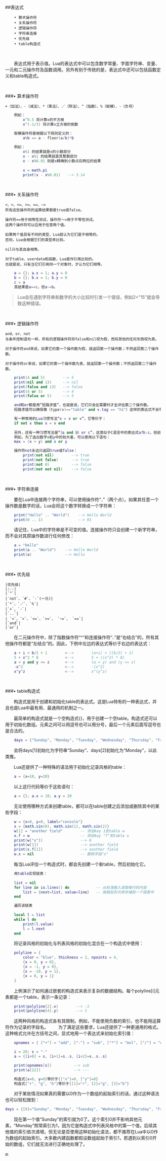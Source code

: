 ##表达式

```
    • 算术操作符
    • 关系操作符
    • 逻辑操作符
    • 字符串连接
    • 优先级
    • table构造式
```

&emsp;&emsp;

&emsp;&emsp;表达式用于表示值。Lua的表达式中可以包含数字常量、字面字符串、变量、一元和二元操作符及函数调用。另外有别于传统的是，表达式中还可以包括函数定义和table构造式。

&emsp;&emsp;

###• 算术操作符

    +（加法）、-（减法）、*（乘法）、／（除法）、^（指数）、%（取模）、-（负号）
    
```lua
    例如：
        x^0.5 将计算x的平方根
        x^(-1/3) 将计算x立方根的倒数
```

```lua
    取模操作符是根据以下规则定义的：
        a%b == a - floor(a/b)*b
        
    例如：
        x%1 的结果就是x的小数部分
        x - x%1 的结果就是其整数部分
        x - x%0.01 则是x精确到小数点后两位的结果
        
        x = math.pi
        print(x - x%0.01)   --> 3.14
```

&emsp;&emsp;

###• 关系操作符

    <、>、<=、>=、==、~=
    所有这些操作符的运算结果都是true或false。

    操作符==用于相等性测试，操作符～=用于不等性测试。
    这两个操作符可以应用于任意两个值。
    
    如果两个值具有不同的类型，Lua就认为它们是不相等的。
    否则，Lua会根据它们的类型来比较。
    
    nil只与其自身相等。
    
    对于table、userdata和函数，Lua是作引用比较的。
    也就是说，只有当它们引用同一个对象时，才认为它们相等。
    
```lua
    a = {}; a.x = 1; a.y = 0
    b = {}; b.x = 1; b.y = 0
    c = a
    其结果是a==c，但a~=b。
```

>Lua会在遇到字符串和数字的大小比较时引发一个错误，例如2<"15"就会导致这种错误。

&emsp;&emsp;

###• 逻辑操作符

    and、or、not
    与条件控制语句一样，所有的逻辑操作符将false和nil视为假，而将其他的任何东西视为真。
    
    对于操作符and来说，如果它的第一个操作数为假，就返回第一个操作数；不然返回第二个操作数。
    
    对于操作符or来说，如果它的第一个操作数为真，就返回第一个操作数；不然返回第二个操作数。

```lua
    print(4 and 5)        --> 5
    print(nil and 13)     --> nil
    print(false and 13)   --> false
    print(4 or 5)         --> 4
    print(false or 5)     --> 5
```

```lua
    and和or都是用“短路求值”，也就是说，它们只会在需要时才去评估第二个操作数。
    短路求值可以确保像（type(v)=="table" and v.tag == "h1"）这样的表达式不会导致运行时错误。

    有一种常用的Lua习惯写法“x = x or v”，它等价于：
    if not x then x = v end
    
    另外，还有一种习惯写法是“（a and b）or c”，这类似于C语言中的表达式a?b:c，但前提是b不为假。
    例如，为了选出数字x和y中的较大者，可以使用以下语句：
    max = (x > y) and x or y
```

```lua
    操作符not永远只返回true或false：
        print(not nil)        --> true
        print(not false)      --> true
        print(not 0)          --> false
        print(not not nil)    --> false
```

&emsp;&emsp;

###• 字符串连接

&emsp;&emsp;要在Lua中连接两个字符串，可以使用操作符“..”（两个点）。如果其任意一个操作数是数字的话，Lua会将这个数字转换成一个字符串：

```lua
    print("Hello" .. "World")    --> Hello World
    print(0 .. 1)                --> 01
```

&emsp;&emsp;请记住，Lua中的字符串是不可变的值。连接操作符只会创建一个新字符串，而不会对其原操作数进行任何修改：

```lua
    a = "Hello"
    print(a .. "World")    --> Hello World
    print(a)               --> Hello
```

&emsp;&emsp;

###• 优先级

    |优先级|
    |:--|
    |`^`|
    |`not`、`#`、`-`(一元)|
    |`*`、`／`、`%`|
    |`+`、`-`|
    |`..`|
    | `<`、`>`、`<=`、`>=`、 `~=`、 `==`|
    |`and`|
    |`or`|

&emsp;&emsp;在二元操作符中，除了指数操作符“^”和连接操作符“..”是“右结合”的，所有其他操作符都是“左结合”的。因此，下例中左边的表达式等价于右边的表达式：

```lua
    a + i < b/2 + 1        <-->        (a+i) < ((b/2) + 1)
    5 + x^2 * 8            <-->        5 + ((x^2) * 8)
    a < y and y <= z       <-->        (a < y) and (y <= z)
    -x^2                   <-->        -(x^2)
    x^y^z                  <-->        x^(y^z)
```

&emsp;&emsp;

###• table构造式

&emsp;&emsp;构造式是用于创建和初始化table的表达式。这是Lua特有的一种表达式，并且也是Lua中最有用、最通用的机制之一。

&emsp;&emsp;最简单的构造式就是一个空构造式{}，用于创建一个空table。构造式还可以用于初始化数组。元素之间可以用逗号也可以用分号，最后一个元素后面写逗号也是合法的。

```lua
    days = {"Sunday", "Monday", "Tuesday", "Wednesday", "Thursday", "Friday", "Saturday"}
```

&emsp;&emsp;会将days[1]初始化为字符串“Sunday”、days[2]初始化为“Monday”，以此类推。

&emsp;&emsp;Lua还提供了一种特殊的语法用于初始化记录风格的table：

```lua
    a = {x=10, y=20}
```

&emsp;&emsp;以上这行代码等价于这些语句：

```lua
    a = {}; a.x = 10; a.y = 20
```

&emsp;&emsp;无论使用哪种方式来创建table，都可以在table创建之后添加或删除其中的某些字段：

```lua
    w = {x=0, y=0, label="console"}
    x = {math.sin(0), math.sin(1), math.sin(2)}
    w[1] = "another field"        -- 添加key 1到table w
    x.f = w                       -- 添加key "f"到table x
    print(w["x"])                 --> 0
    print(w[1])                   --> another field
    print(x.f[1])                 --> another field
    w.x = nil                     -- 删除字段"x"
```

&emsp;&emsp;每当Lua评估一个构造式时，都会先创建一个新table，然后初始化它。

```lua
    用table实现链表：
    
    list = nil
    for line in io.lines() do            -- 从标准输入读取每行的内容
        list = {next=list, value=line}   -- 按相反的次序存储到一个链表中
    end
```

```lua
    遍历该链表
    
    local l = list
    while l do
        print(l.value)
        l = l.next
    end
```

&emsp;&emsp;将记录风格的初始化与列表风格的初始化混合在一个构造式中使用：

```lua
    polyline = {
        color = "blue", thickness = 2, npoints = 4,
        {x = 0, y = 0},
        {x = -1, y = 0},
        {x = -10, y = 1},
        {x = 0, y = 1}
    }
```

&emsp;&emsp;上例演示了如何通过嵌套的构造式来表示复杂的数据结构。每个polyline[i]元素都是一个table，表示一条记录：


```lua
    print(polyline[2].x)		--> -1
    print(polyline[4].y)		--> 1
```

&emsp;&emsp;这两种风格的构造式各有其限制。例如，不能使用负数的索引，也不能用运算符作为记录的字段名。
&emsp;&emsp;为了满足这些要求，Lua还提供了一种更通用的格式。这种格式允许在方括号之间，显式地用一个表达式来初始化索引值：

```lua
    opnames = { ["+"] = "add", ["-"] = "sub", ["*"] = "mul", ["/"] = "div" }

    i = 20; s = "-"
    a = {[i+0] = s, [i+1]=s..s, [i+2]=s..s..s}

    print(opnames[s])          --> sub
    print(a[22])               --> ---		
```

```lua
    构造式{x=0, y=0}等价于{["x"]=0, ["y"]=0}
    构造式{"r", "g", "b"}等价于{[1]="r", [2]="g", [3]="b"}
```

&emsp;&emsp;对于某些情况如果真的需要以0作为一个数组的起始索引的话，通过这种语法也可以轻松做到：

```lua
days = {[0]="Sunday", "Monday", "Tuesday", "Wednesday", "Thursday", "Friday", "Saturday"}
```

&emsp;&emsp;现在第一个值“Sunday”的索引就为0了。这个索引0并不影响其他元素，“Monday”照常索引为1，因为它是构造式中列表风格中的第一个值，后续其他值的索引依次递增。但无论是否使用这种初始化语法，都不推荐在Lua中以0作为数组的起始索引。大多数内建函数都假设数组起始于索引1，若遇到以索引0开始的数组，它们就无法进行正确地处理了。



🔚